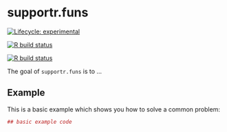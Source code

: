 
<!-- README.md is generated from README.Rmd. Please edit that file -->

# supportr.funs

<!-- badges: start -->

[![Lifecycle:
experimental](https://img.shields.io/badge/lifecycle-experimental-orange.svg)](https://lifecycle.r-lib.org/articles/stages.html#experimental)

[![R build
status](https://github.com/CorradoLanera/supportr.funs/workflows/R-CMD-check-master/badge.svg)](https://github.com/CorradoLanera/supportr.funs/actions)

[![R build
status](https://github.com/CorradoLanera/supportr.funs/workflows/R-CMD-check-develop/badge.svg)](https://github.com/CorradoLanera/supportr.funs/actions)
<!-- badges: end -->

The goal of `supportr.funs` is to …

## Example

This is a basic example which shows you how to solve a common problem:

``` r
## basic example code
```
